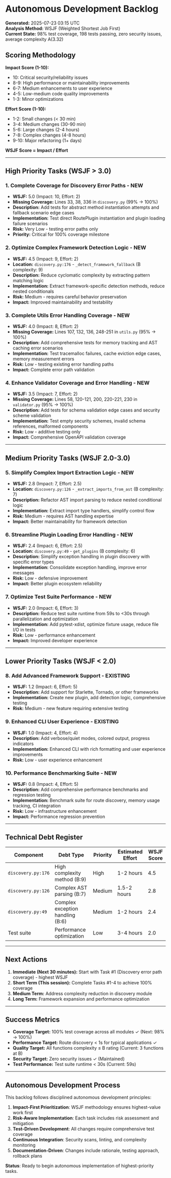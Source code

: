 # Autonomous Development Backlog

**Generated:** 2025-07-23 03:15 UTC  
**Analysis Method:** WSJF (Weighted Shortest Job First)  
**Current State:** 98% test coverage, 198 tests passing, zero security issues, average complexity A(3.32)

## Scoring Methodology

**Impact Score (1-10):**
- 10: Critical security/reliability issues
- 8-9: High performance or maintainability improvements  
- 6-7: Medium enhancements to user experience
- 4-5: Low-medium code quality improvements
- 1-3: Minor optimizations

**Effort Score (1-10):**
- 1-2: Small changes (< 30 min)
- 3-4: Medium changes (30-90 min)  
- 5-6: Large changes (2-4 hours)
- 7-8: Complex changes (4-8 hours)
- 9-10: Major refactoring (1+ days)

**WSJF Score = Impact / Effort**

---

## High Priority Tasks (WSJF > 3.0)

### 1. **Complete Coverage for Discovery Error Paths** - NEW
- **WSJF:** 5.0 (Impact: 10, Effort: 2)
- **Missing Coverage:** Lines 33, 38, 336 in `discovery.py` (99% → 100%)
- **Description:** Add tests for abstract method instantiation attempts and fallback scenario edge cases
- **Implementation:** Test direct RoutePlugin instantiation and plugin loading failure scenarios
- **Risk:** Very Low - testing error paths only
- **Priority:** Critical for 100% coverage milestone

### 2. **Optimize Complex Framework Detection Logic** - NEW  
- **WSJF:** 4.5 (Impact: 9, Effort: 2)
- **Location:** `discovery.py:176` - `_detect_framework_fallback` (B complexity: 9)
- **Description:** Reduce cyclomatic complexity by extracting pattern matching logic
- **Implementation:** Extract framework-specific detection methods, reduce nested conditionals
- **Risk:** Medium - requires careful behavior preservation
- **Impact:** Improved maintainability and testability

### 3. **Complete Utils Error Handling Coverage** - NEW
- **WSJF:** 4.0 (Impact: 8, Effort: 2)  
- **Missing Coverage:** Lines 107, 132, 136, 248-251 in `utils.py` (95% → 100%)
- **Description:** Add comprehensive tests for memory tracking and AST caching error scenarios
- **Implementation:** Test tracemalloc failures, cache eviction edge cases, memory measurement errors
- **Risk:** Low - testing existing error handling paths
- **Impact:** Complete error path validation

### 4. **Enhance Validator Coverage and Error Handling** - NEW
- **WSJF:** 3.5 (Impact: 7, Effort: 2)
- **Missing Coverage:** Lines 58, 120-121, 200, 220-221, 230 in `validator.py` (95% → 100%)
- **Description:** Add tests for schema validation edge cases and security scheme validation
- **Implementation:** Test empty security schemes, invalid schema references, malformed components
- **Risk:** Low - additive testing only
- **Impact:** Comprehensive OpenAPI validation coverage

---

## Medium Priority Tasks (WSJF 2.0-3.0)

### 5. **Simplify Complex Import Extraction Logic** - NEW
- **WSJF:** 2.8 (Impact: 7, Effort: 2.5)
- **Location:** `discovery.py:126` - `_extract_imports_from_ast` (B complexity: 7)
- **Description:** Refactor AST import parsing to reduce nested conditional logic
- **Implementation:** Extract import type handlers, simplify control flow
- **Risk:** Medium - requires AST handling expertise
- **Impact:** Better maintainability for framework detection

### 6. **Streamline Plugin Loading Error Handling** - NEW
- **WSJF:** 2.4 (Impact: 6, Effort: 2.5)
- **Location:** `discovery.py:49` - `get_plugins` (B complexity: 6)
- **Description:** Simplify exception handling in plugin discovery with specific error types
- **Implementation:** Consolidate exception handling, improve error messages
- **Risk:** Low - defensive improvement
- **Impact:** Better plugin ecosystem reliability

### 7. **Optimize Test Suite Performance** - NEW
- **WSJF:** 2.0 (Impact: 6, Effort: 3)
- **Description:** Reduce test suite runtime from 59s to <30s through parallelization and optimization
- **Implementation:** Add pytest-xdist, optimize fixture usage, reduce file I/O in tests
- **Risk:** Low - performance enhancement
- **Impact:** Improved developer experience

---

## Lower Priority Tasks (WSJF < 2.0)

### 8. **Add Advanced Framework Support** - EXISTING
- **WSJF:** 1.2 (Impact: 6, Effort: 5)  
- **Description:** Add support for Starlette, Tornado, or other frameworks
- **Implementation:** Create new plugin, add detection logic, comprehensive testing
- **Risk:** Medium - new feature requiring extensive testing

### 9. **Enhanced CLI User Experience** - EXISTING
- **WSJF:** 1.0 (Impact: 4, Effort: 4)
- **Description:** Add verbose/quiet modes, colored output, progress indicators
- **Implementation:** Enhanced CLI with rich formatting and user experience improvements
- **Risk:** Low - user experience enhancement

### 10. **Performance Benchmarking Suite** - NEW
- **WSJF:** 0.8 (Impact: 4, Effort: 5)
- **Description:** Add comprehensive performance benchmarks and regression testing
- **Implementation:** Benchmark suite for route discovery, memory usage tracking, CI integration
- **Risk:** Low - infrastructure enhancement
- **Impact:** Performance regression prevention

---

## Technical Debt Register

| Component | Debt Type | Priority | Estimated Effort | WSJF Score |
|-----------|-----------|----------|------------------|------------|
| `discovery.py:176` | High complexity method (B:9) | High | 1-2 hours | 4.5 |
| `discovery.py:126` | Complex AST parsing (B:7) | Medium | 1.5-2 hours | 2.8 |
| `discovery.py:49` | Complex exception handling (B:6) | Medium | 1-2 hours | 2.4 |
| Test suite | Performance optimization | Low | 3-4 hours | 2.0 |

---

## Next Actions

1. **Immediate (Next 30 minutes):** Start with Task #1 (Discovery error path coverage) - highest WSJF
2. **Short Term (This session):** Complete Tasks #1-4 to achieve 100% coverage
3. **Medium Term:** Address complexity reduction in discovery module
4. **Long Term:** Framework expansion and performance optimization

---

## Success Metrics

- **Coverage Target:** 100% test coverage across all modules ✓ (Next: 98% → 100%)
- **Performance Target:** Route discovery < 1s for typical applications ✓
- **Quality Target:** All functions complexity ≤ B rating (Current: 3 functions at B)
- **Security Target:** Zero security issues ✓ (Maintained)
- **Test Performance:** Test suite runtime < 30s (Current: 59s)

---

## Autonomous Development Process

This backlog follows disciplined autonomous development principles:

1. **Impact-First Prioritization**: WSJF methodology ensures highest-value work first
2. **Risk-Aware Implementation**: Each task includes risk assessment and mitigation
3. **Test-Driven Development**: All changes require comprehensive test coverage
4. **Continuous Integration**: Security scans, linting, and complexity monitoring
5. **Documentation-Driven**: Changes include rationale, testing approach, rollback plans

**Status**: Ready to begin autonomous implementation of highest-priority tasks.